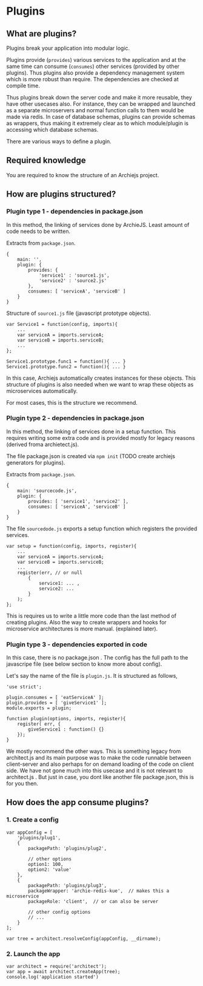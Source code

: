 # Plugins

## What are plugins?

Plugins break your application into modular logic. 

Plugins provide (`provides`) various services to the application and at the same time can consume (`consumes`) other services (provided by other plugins).
Thus plugins also provide a dependency management system which is more robust than require. The dependencies are checked at compile time.

Thus plugins break down the server code and make it more reusable, they have other usecases also. 
For instance, they can be wrapped and launched as a separate microservers and normal function calls to them would be made via redis.
In case of database schemas, plugins can provide schemas as wrappers, thus making it extremely clear as to which module/plugin is accessing which database schemas.

There are various ways to define a plugin.

## Required knowledge

You are required to know the structure of an Archiejs project.

## How are plugins structured?

### Plugin type 1 - dependencies in package.json 

In this method, the linking of services done by ArchieJS. Least amount of code needs to be written.

Extracts from `package.json`.

    {
        main: '',
        plugin: {
            provides: {
                'service1' : 'source1.js',
                'service2' : 'source2.js'
            },
            consumes: [ 'serviceA', 'serviceB' ]
        }
    }

Structure of `source1.js` file (javascript prototype objects).

    var Service1 = function(config, imports){
        ...
        var serviceA = imports.serviceA;
        var serviceB = imports.serviceB;
        ...
    };

    Service1.prototype.func1 = function(){ ... }
    Service1.prototype.func2 = function(){ ... }

In this case, Archiejs automatically creates instances for these objects.
This structure of plugins is also needed when we want to wrap these objects as microservices automatically.

For most cases, this is the structure we recommend.

### Plugin type 2 - dependencies in package.json 

In this method, the linking of services done in a setup function. 
This requires writing some extra code and is provided mostly for legacy reasons (derived froma archietect.js).  

The file package.json is created via `npm init` (TODO create archiejs generators for plugins).

Extracts from `package.json`.

    {
        main: 'sourcecode.js',
        plugin: {
            provides: [ 'service1', 'service2' ],
            consumes: [ 'serviceA', 'serviceB' ]
        }
    }

The file `sourcedode.js` exports a setup function which registers the provided services.

    var setup = function(config, imports, register){
        ...
        var serviceA = imports.serviceA;
        var serviceB = imports.serviceB;
        ...
        register(err, // or null
            {
                service1: ... ,
                service2: ...
            }
        );
    };

This is requires us to write a little more code than the last method of creating plugins.
Also the way to create wrappers and hooks for microservice architectures is more manual. (explained later).

### Plugin type 3 - dependencies exported in code

In this case, there is no package.json .
The config has the full path to the javascripe file (see below section to know more about config).

Let's say the name of the file is `plugin.js`.
It is structured as follows,

    'use strict';

    plugin.consumes = [ 'eatServiceA' ];
    plugin.provides = [ 'giveService1' ];
    module.exports = plugin;

    function plugin(options, imports, register){
        register( err, {
            giveService1 : function() {}
        });
    }

We mostly recommend the other ways. This is something legacy from architect.js and its main purpose was to make the code runnable between client-server and also perhaps for on demand loading of the code on client side. We have not gone much into this usecase and it is not relevant to architect.js . But just in case, you dont like another file package.json, this is for you then.


## How does the app consume plugins?

### 1. Create a config

    var appConfig = [
        'plugins/plug1',
        {
            packagePath: 'plugins/plug2',

            // other options
            option1: 100,
            option2: 'value'
        },
        {
            packagePath: 'plugins/plug3',
            packageWrapper: 'archie-redis-kue',  // makes this a microservice
            packageRole: 'client',  // or can also be server
            
            // other config options
            // ...
        }
    ];

    var tree = architect.resolveConfig(appConfig, __dirname);

### 2. Launch the app

    var architect = require('architect');
    var app = await architect.createApp(tree);
    console.log('application started')





